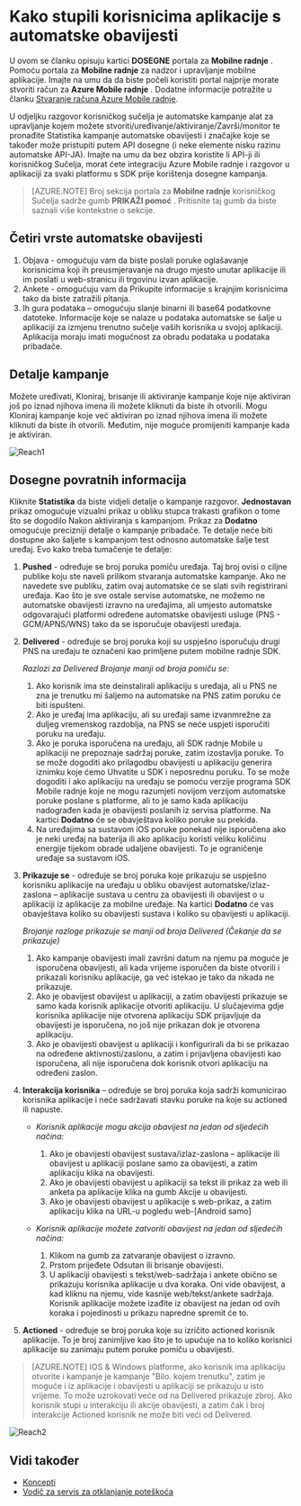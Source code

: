 <properties 
   pageTitle="Azure mobilne radnje korisničko sučelje - razgovor" 
   description="Saznajte kako stupili korisnicima aplikacije s automatske obavijesti pomoću Azure Mobile radnje" 
   services="mobile-engagement" 
   documentationCenter="" 
   authors="piyushjo" 
   manager="dwrede" 
   editor=""/>

<tags
   ms.service="mobile-engagement"
   ms.devlang="na"
   ms.topic="article"
   ms.tgt_pltfrm="mobile-multiple"
   ms.workload="mobile" 
   ms.date="08/19/2016"
   ms.author="piyushjo"/>


# <a name="how-to-reach-out-to-the-users-of-your-application-with-push-notifications"></a>Kako stupili korisnicima aplikacije s automatske obavijesti

U ovom se članku opisuju kartici **DOSEGNE** portala za **Mobilne radnje** . Pomoću portala za **Mobilne radnje** za nadzor i upravljanje mobilne aplikacije. Imajte na umu da da biste počeli koristiti portal najprije morate stvoriti račun za **Azure Mobile radnje** . Dodatne informacije potražite u članku [Stvaranje računa Azure Mobile radnje](mobile-engagement-create.md).

U odjeljku razgovor korisničkog sučelja je automatske kampanje alat za upravljanje kojem možete stvoriti/uređivanje/aktiviranje/Završi/monitor te pronađite Statistika kampanje automatske obavijesti i značajke koje se također može pristupiti putem API dosegne (i neke elemente nisku razinu automatske API-JA). Imajte na umu da bez obzira koristite li API-ji ili korisničkog Sučelja, morat ćete integraciju Azure Mobile radnje i razgovor u aplikaciji za svaki platformu s SDK prije korištenja dosegne kampanja.

>[AZURE.NOTE] Broj sekcija portala za **Mobilne radnje** korisničkog Sučelja sadrže gumb **PRIKAŽI pomoć** . Pritisnite taj gumb da biste saznali više kontekstne o sekcije.

## <a name="four-types-of-push-notifications"></a>Četiri vrste automatske obavijesti
1.    Objava - omogućuju vam da biste poslali poruke oglašavanje korisnicima koji ih preusmjeravanje na drugo mjesto unutar aplikacije ili im poslati u web-stranicu ili trgovinu izvan aplikacije. 
2.    Ankete - omogućuju vam da Prikupite informacije s krajnjim korisnicima tako da biste zatražili pitanja.
3.    Ih gura podataka – omogućuju slanje binarni ili base64 podatkovne datoteke. Informacije koje se nalaze u podataka automatske se šalje u aplikaciji za izmjenu trenutno sučelje vaših korisnika u svojoj aplikaciji. Aplikacija moraju imati mogućnost za obradu podataka u podataka pribadače.

## <a name="campaign-details"></a>Detalje kampanje

Možete uređivati, Kloniraj, brisanje ili aktiviranje kampanje koje nije aktiviran još po iznad njihova imena ili možete kliknuti da biste ih otvorili. Mogu Kloniraj kampanje koje već aktiviran po iznad njihova imena ili možete kliknuti da biste ih otvorili. Međutim, nije moguće promijeniti kampanje kada je aktiviran.
 
![Reach1][18]

## <a name="reach-feedback"></a>Dosegne povratnih informacija

Kliknite **Statistika** da biste vidjeli detalje o kampanje razgovor. **Jednostavan** prikaz omogućuje vizualni prikaz u obliku stupca trakasti grafikon o tome što se dogodilo Nakon aktiviranja s kampanjom. Prikaz za **Dodatno** omogućuje precizniji detalje o kampanje pribadače. Te detalje neće biti dostupne ako šaljete s kampanjom test odnosno automatske šalje test uređaj. Evo kako treba tumačenje te detalje:

1. **Pushed** - određuje se broj poruka pomiču uređaja. Taj broj ovisi o ciljne publike koju ste naveli prilikom stvaranja automatske kampanje. Ako ne navedete sve publiku, zatim ovaj automatske će se slati svih registrirani uređaja. Kao što je sve ostale servise automatske, ne možemo ne automatske obavijesti izravno na uređajima, ali umjesto automatske odgovarajući platformi određene automatske obavijesti usluge (PNS - GCM/APNS/WNS) tako da se isporučuje obavijesti uređaja. 

2.  **Delivered** - određuje se broj poruka koji su uspješno isporučuju drugi PNS na uređaju te označeni kao primljene putem mobilne radnje SDK. 
        
    *Razlozi za Delivered Brojanje manji od broja pomiču se:*
    
    1. Ako korisnik ima ste deinstalirali aplikaciju s uređaja, ali u PNS ne zna je trenutku mi šaljemo na automatske na PNS zatim poruku će biti ispušteni.
    2. Ako je uređaj ima aplikaciju, ali su uređaji same izvanmrežne za duljeg vremenskog razdoblja, na PNS se neće uspjeti isporučiti poruku na uređaju. 
    3. Ako je poruka isporučena na uređaju, ali SDK radnje Mobile u aplikaciji ne prepoznaje sadržaj poruke, zatim izostavlja poruke. To se može dogoditi ako prilagodbu obavijesti u aplikaciju generira iznimku koje ćemo Uhvatite u SDK i neposrednu poruku. To se može dogoditi i ako aplikaciju na uređaju se pomoću verzije programa SDK Mobile radnje koje ne mogu razumjeti novijom verzijom automatske poruke poslane s platforme, ali to je samo kada aplikaciju nadograđen kada je obavijesti poslanih iz servisa platforme. Na kartici **Dodatno** će se obavještava koliko poruke su prekida. 
    4. Na uređajima sa sustavom iOS poruke ponekad nije isporučena ako je neki uređaj na baterija ili ako aplikaciju koristi veliku količinu energije tijekom obrade udaljene obavijesti. To je ograničenje uređaje sa sustavom iOS.   

3.  **Prikazuje se** - određuje se broj poruka koje prikazuju se uspješno korisniku aplikacije na uređaju u obliku obavijest automatske/izlaz-zaslona – aplikacije sustava u centru za obavijesti ili obavijest o u aplikaciji iz aplikacije za mobilne uređaje.  Na kartici **Dodatno** će vas obavještava koliko su obavijesti sustava i koliko su obavijesti u aplikaciji. 
    
    *Brojanje razloge prikazuje se manji od broja Delivered (Čekanje da se prikazuje)*
    
    1. Ako kampanje obavijesti imali završni datum na njemu pa moguće je isporučena obavijesti, ali kada vrijeme isporučen da biste otvorili i prikazali korisniku aplikacije, ga već istekao je tako da nikada ne prikazuje.   
    2. Ako je obavijest obavijest u aplikaciji, a zatim obavijesti prikazuje se samo kada korisnik aplikacije otvoriti aplikaciju. U slučajevima gdje korisnika aplikacije nije otvorena aplikaciju SDK prijavljuje da obavijesti je isporučena, no još nije prikazan dok je otvorena aplikaciju. 
    2. Ako je obavijesti obavijest u aplikaciji i konfigurirali da bi se prikazao na određene aktivnosti/zaslonu, a zatim i prijavljena obavijesti kao isporučena, ali nije isporučena dok korisnik otvori aplikaciju na određeni zaslon. 
    
4.  **Interakcija korisnika** – određuje se broj poruka koja sadrži komunicirao korisnika aplikacije i neće sadržavati stavku poruke na koje su actioned ili napuste. 

    - *Korisnik aplikacije mogu akcija obavijest na jedan od sljedećih načina:*
            
        1. Ako je obavijesti obavijest sustava/izlaz-zaslona – aplikacije ili obavijest u aplikaciji poslane samo za obavijesti, a zatim aplikaciju klika na obavijesti.
        2. Ako je obavijesti obavijest u aplikaciji sa tekst ili prikaz za web ili anketa pa aplikacije klika na gumb Akcije u obavijesti.
        3. Ako je obavijesti obavijest u aplikacije s web-prikaz, a zatim aplikaciju klika na URL-u pogledu web-[Android samo]
    
    - *Korisnik aplikacije možete zatvoriti obavijest na jedan od sljedećih načina:*
    
        1. Klikom na gumb za zatvaranje obavijest o izravno. 
        2. Prstom prijeđete Odsutan ili brisanje obavijesti. 
        3. U aplikaciji obavijesti s tekst/web-sadržaja i ankete obično se prikazuju korisnika aplikacije u dva koraka. Oni vide obavijest, a kad kliknu na njemu, vide kasnije web/tekst/ankete sadržaja. Korisnik aplikacije možete izađite iz obavijest na jedan od ovih koraka i pojedinosti u prikazu napredne spremit će to. 

5.  **Actioned** - određuje se broj poruka koje su izričito actioned korisnik aplikacije. To je broj zanimljive kao što je to upućuje na to koliko korisnici aplikacije su zanimaju putem poruke pomiču u obavijesti. 
 
> [AZURE.NOTE] IOS & Windows platforme, ako korisnik ima aplikaciju otvorite i kampanje je kampanje "Bilo. kojem trenutku", zatim je moguće i iz aplikacije i obavijesti u aplikaciji se prikazuju u isto vrijeme. To može uzrokovati veće od na Delivered prikazuje zbroj. Ako korisnik stupi u interakciju ili akcije obavijesti, a zatim čak i broj interakcije Actioned korisnik ne može biti veći od Delivered. 


![Reach2][19]

## <a name="see-also"></a>Vidi također

- [Koncepti][Link 6]
- [Vodič za servis za otklanjanje poteškoća][Link 24]

<!--Image references-->
[1]: ./media/mobile-engagement-user-interface-navigation/navigation1.png
[2]: ./media/mobile-engagement-user-interface-home/home1.png
[3]: ./media/mobile-engagement-user-interface-home/home2.png
[4]: ./media/mobile-engagement-user-interface-home/home3.png
[5]: ./media/mobile-engagement-user-interface-home/home4.png
[6]: ./media/mobile-engagement-user-interface-home/home5.png
[7]: ./media/mobile-engagement-user-interface-my-account/myaccount1.png
[8]: ./media/mobile-engagement-user-interface-my-account/myaccount2.png
[9]: ./media/mobile-engagement-user-interface-my-account/myaccount3.png
[10]: ./media/mobile-engagement-user-interface-analytics/analytics1.png
[11]: ./media/mobile-engagement-user-interface-analytics/analytics2.png
[12]: ./media/mobile-engagement-user-interface-analytics/analytics3.png
[13]: ./media/mobile-engagement-user-interface-analytics/analytics4.png
[14]: ./media/mobile-engagement-user-interface-monitor/monitor1.png
[15]: ./media/mobile-engagement-user-interface-monitor/monitor2.png
[16]: ./media/mobile-engagement-user-interface-monitor/monitor3.png
[17]: ./media/mobile-engagement-user-interface-monitor/monitor4.png
[18]: ./media/mobile-engagement-user-interface-reach/reach1.png
[19]: ./media/mobile-engagement-user-interface-reach/reach2.png
[20]: ./media/mobile-engagement-user-interface-reach-campaign/Reach-Campaign1.png
[21]: ./media/mobile-engagement-user-interface-reach-campaign/Reach-Campaign2.png
[22]: ./media/mobile-engagement-user-interface-reach-campaign/Reach-Campaign3.png
[23]: ./media/mobile-engagement-user-interface-reach-campaign/Reach-Campaign4.png
[24]: ./media/mobile-engagement-user-interface-reach-campaign/Reach-Campaign5.png
[25]: ./media/mobile-engagement-user-interface-reach-campaign/Reach-Campaign6.png
[26]: ./media/mobile-engagement-user-interface-reach-campaign/Reach-Campaign7.png
[27]: ./media/mobile-engagement-user-interface-reach-campaign/Reach-Campaign8.png
[28]: ./media/mobile-engagement-user-interface-reach-campaign/Reach-Campaign9.png
[29]: ./media/mobile-engagement-user-interface-reach-criterion/Reach-Criterion1.png
[30]: ./media/mobile-engagement-user-interface-reach-content/Reach-Content1.png
[31]: ./media/mobile-engagement-user-interface-reach-content/Reach-Content2.png
[32]: ./media/mobile-engagement-user-interface-reach-content/Reach-Content3.png
[33]: ./media/mobile-engagement-user-interface-reach-content/Reach-Content4.png
[34]: ./media/mobile-engagement-user-interface-dashboard/dashboard1.png
[35]: ./media/mobile-engagement-user-interface-segments/segments1.png
[36]: ./media/mobile-engagement-user-interface-segments/segments2.png
[37]: ./media/mobile-engagement-user-interface-segments/segments3.png
[38]: ./media/mobile-engagement-user-interface-segments/segments4.png
[39]: ./media/mobile-engagement-user-interface-segments/segments5.png
[40]: ./media/mobile-engagement-user-interface-segments/segments6.png
[41]: ./media/mobile-engagement-user-interface-segments/segments7.png
[42]: ./media/mobile-engagement-user-interface-segments/segments8.png
[43]: ./media/mobile-engagement-user-interface-segments/segments9.png
[44]: ./media/mobile-engagement-user-interface-segments/segments10.png
[45]: ./media/mobile-engagement-user-interface-segments/segments11.png
[46]: ./media/mobile-engagement-user-interface-settings/settings1.png
[47]: ./media/mobile-engagement-user-interface-settings/settings2.png
[48]: ./media/mobile-engagement-user-interface-settings/settings3.png
[49]: ./media/mobile-engagement-user-interface-settings/settings4.png
[50]: ./media/mobile-engagement-user-interface-settings/settings5.png
[51]: ./media/mobile-engagement-user-interface-settings/settings6.png
[52]: ./media/mobile-engagement-user-interface-settings/settings7.png
[53]: ./media/mobile-engagement-user-interface-settings/settings8.png
[54]: ./media/mobile-engagement-user-interface-settings/settings9.png
[55]: ./media/mobile-engagement-user-interface-settings/settings10.png
[56]: ./media/mobile-engagement-user-interface-settings/settings11.png
[57]: ./media/mobile-engagement-user-interface-settings/settings12.png
[58]: ./media/mobile-engagement-user-interface-settings/settings13.png

<!--Link references-->
[Link 1]: mobile-engagement-user-interface.md
[Link 2]: mobile-engagement-troubleshooting-guide.md
[Link 3]: mobile-engagement-how-tos.md
[Link 4]: http://go.microsoft.com/fwlink/?LinkID=525553
[Link 5]: http://go.microsoft.com/fwlink/?LinkID=525554
[Link 6]: http://go.microsoft.com/fwlink/?LinkId=525555
[Link 7]: https://account.windowsazure.com/PreviewFeatures
[Link 8]: https://social.msdn.microsoft.com/Forums/azure/home?forum=azuremobileengagement
[Link 9]: http://azure.microsoft.com/services/mobile-engagement/
[Link 10]: http://azure.microsoft.com/documentation/services/mobile-engagement/
[Link 11]: http://azure.microsoft.com/pricing/details/mobile-engagement/
[Link 12]: mobile-engagement-user-interface-navigation.md
[Link 13]: mobile-engagement-user-interface-home.md
[Link 14]: mobile-engagement-user-interface-my-account.md
[Link 15]: mobile-engagement-user-interface-analytics.md
[Link 16]: mobile-engagement-user-interface-monitor.md
[Link 17]: mobile-engagement-user-interface-reach.md
[Link 18]: mobile-engagement-user-interface-segments.md
[Link 19]: mobile-engagement-user-interface-dashboard.md
[Link 20]: mobile-engagement-user-interface-settings.md
[Link 21]: mobile-engagement-troubleshooting-guide-analytics.md
[Link 22]: mobile-engagement-troubleshooting-guide-apis.md
[Link 23]: mobile-engagement-troubleshooting-guide-push-reach.md
[Link 24]: mobile-engagement-troubleshooting-guide-service.md
[Link 25]: mobile-engagement-troubleshooting-guide-sdk.md
[Link 26]: mobile-engagement-troubleshooting-guide-sr-info.md
[Link 27]: mobile-engagement-user-interface-reach-campaign.md
[Link 28]: mobile-engagement-user-interface-reach-criterion.md
[Link 29]: mobile-engagement-user-interface-reach-content.md
 
